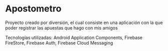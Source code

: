 # Apostometro
Proyecto creado por diversión, el cual consiste en una aplicación con la que poder registrar las apuestas que hago con mis amigos

Tecnologías utilizadas: Android Application Components, Firebase FireStore, Firebase Auth, Firebase Cloud Messaging
